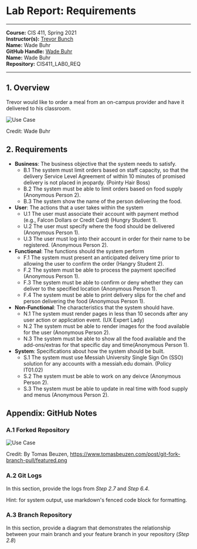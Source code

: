 # Lab Report: Requirements
___
**Course:** CIS 411, Spring 2021  
**Instructor(s):** [Trevor Bunch](https://github.com/trevordbunch)  
**Name:** Wade Buhr  
**GitHub Handle:** [Wade Buhr](https://github.com/wadebuhr)  
**Name:** Wade Buhr   
**Repository:** CIS411_LAB0_REQ 
___

## 1. Overview

Trevor would like to order a meal from an on-campus provider and have it delivered to his classroom. 
 
![Use Case](https://docs.google.com/drawings/d/e/2PACX-1vQzvYq_7r5QhiUKYJqCSeRL9J9KppMUTH1k4gcdhk3SrgUrPkdX0qe3Ik-0foPlrsvbO2unqpkvKU1-/pub?w=960&h=720)  

Credit: Wade Buhr
## 2. Requirements

- **Business**: The business objective that the system needs to satisfy.
  - B.1 The system must limit orders based on staff capacity, so that the delivery Service Level Agreement of within 10 minutes of promised delivery is not placed in jeopardy. (Pointy Hair Boss)
  - B.2 The system must be able to limit orders based on food supply (Anonymous Person 2).
  - B.3 The system show the name of the person delivering the food. 
- **User**: The actions that a user takes within the system
  - U.1 The user must associate their account with payment method (e.g., Falcon Dollars or Credit Card) (Hungry Student 1).
  - U.2 The user must specify where the food should be delivered (Anonymous Person 1).
  - U.3 The user must log into their account in order for their name to be registered. (Anonymous Person 2).
- **Functional**: The functions should the system perform
  - F.1 The system must present an anticipated delivery time prior to allowing the user to confirm the order (Hangry Student 2).
  - F.2 The system must be able to process the payment specified (Anonymous Person 1).
  - F.3 The system must be able to confirm or deny whether they can deliver to the specified location (Anonymous Person 1).
  - F.4 The system must be able to print delivery slips for the chef and person delivering the food (Anonymous Person 1).
- **Non-Functional**: The characteristics that the system should have.
  - N.1 The system must render pages in less than 10 seconds after any user action or application event. (UX Expert Lady)
  - N.2 The system must be able to render images for the food available for the user (Anonymous Person 2).
  - N.3 The system must be able to show all the food available and the add-ons/extras for that specific day and time(Anonymous Person 1).
- **System**: Specifications about how the system should be built.
  - S.1 The system must use Messiah University Single Sign On (SSO) solution for any accounts with a messiah.edu domain. (Policy IT01.02)
  - S.2 The system must be able to work on any deivce (Anonymous Person 2).
  - S.3 The system must be able to update in real time with food supply and menus (Anonymous Person 2).

## Appendix: GitHub Notes

### A.1 Forked Repository  

![Use Case](https://www.tomasbeuzen.com/post/git-fork-branch-pull/featured.png)

Credit: By Tomas Beuzen, https://www.tomasbeuzen.com/post/git-fork-branch-pull/featured.png

### A.2 Git Logs
In this section, provide the logs from *Step 2.7* and *Step 6.4*.

Hint: for system output, use markdown's fenced code block for formatting.

### A.3 Branch Repository
In this section, provide a diagram that demonstrates the relationship between your main branch and your feature branch in your repository (*Step 2.8*)
